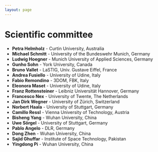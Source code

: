 ```yaml
---
layout: page  
---
```


# Scientific committee

* **Petra Helmholz** - Curtin University, Australia
* **Michael Schmitt** - University of the Bundeswehr Munich, Germany
* **Ludwig Hoegner** - Munich University of Applied Sciences, Germany
* **Gunho Sohn** - York University, Canada
* **Bruno Vallet** -  LaSTIG, Univ. Gustave Eiffel, France
* **Andrea Fusiello** - University of Udine, Italy
* **Fabio Remondino** - 3DOM, FBK, Italy
* **Eleonora Maset** - University of Udine, Italy
* **Franz Rottensteiner** - Leibniz Universität Hannover, Germany
* **Francesco Nex** - University of Twente, The Netherlands
* **Jan Dirk Wegner** - University of Zürich, Switzerland 
* **Norbert Haala** - University of Stuttgart, Germany 
* **Camillo Ressl** - Vienna University of Technology, Austria
* **Bisheng Yang** - Wuhan University, China 
* **Uwe Sörgel** - University of Stuttgart, Germany
* **Pablo Angelo** - DLR, Germany
* **Dong Zhen** - Wuhan University, China
* **Sajid Ghuffar** - Institute of Space Technology, Pakistan
* **Yingdong Pi** - Wuhan University, China


